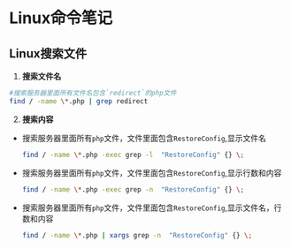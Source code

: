 # Linux命令笔记

## Linux搜索文件

1. **搜索文件名**

```bash
#搜索服务器里面所有文件名包含`redirect`的php文件
find / -name \*.php | grep redirect
```

2. **搜索内容**

- 搜索服务器里面所有`php`文件，文件里面包含`RestoreConfig`,显示文件名

  ```bash
  find / -name \*.php -exec grep -l  "RestoreConfig" {} \;
  ```

- 搜索服务器里面所有`php`文件，文件里面包含`RestoreConfig`,显示行数和内容

  ```bash
  find / -name \*.php -exec grep -n  "RestoreConfig" {} \;
  ```

- 搜索服务器里面所有`php`文件，文件里面包含`RestoreConfig`,显示文件名，行数和内容

  ```bash
  find / -name \*.php | xargs grep -n  "RestoreConfig" {} \;
  ```

